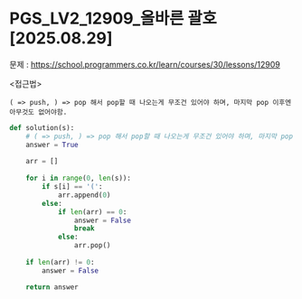 # PGS_LV2_12909_올바른 괄호[2025.08.29] </br>
문제 : https://school.programmers.co.kr/learn/courses/30/lessons/12909

<접근법>
```
( => push, ) => pop 해서 pop할 때 나오는게 무조건 있어야 하며, 마지막 pop 이후엔 아무것도 없어야함.
```


```python
def solution(s):
    # ( => push, ) => pop 해서 pop할 때 나오는게 무조건 있어야 하며, 마지막 pop 이후엔 아무것도 없어야함.
    answer = True
    
    arr = []
    
    for i in range(0, len(s)):
        if s[i] == '(':
            arr.append(0)
        else:
            if len(arr) == 0:
                answer = False
                break
            else:
                arr.pop()
        
    if len(arr) != 0:
        answer = False

    return answer
```
